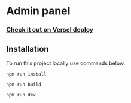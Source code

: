 # Admin panel

### [Check it out on Versel deploy](https://admin-panel-delta-peach.vercel.app/)


## Installation

To run this project locally use commands below.

```
npm run install 
```

```
npm run build
```

```
npm run dev
```
